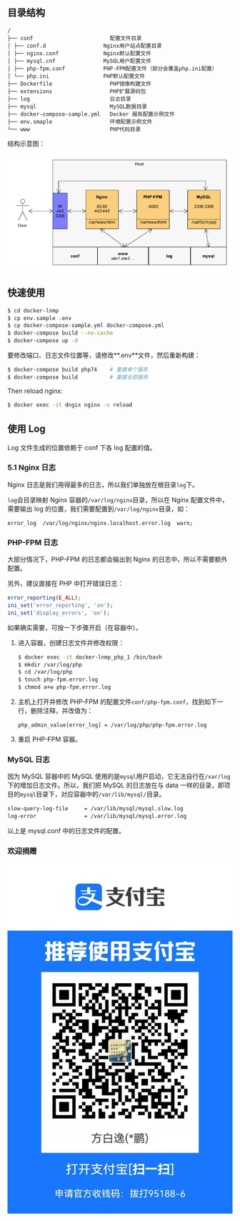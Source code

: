 ## 目录结构

```
/
├── conf                        配置文件目录
│ ├── conf.d                  Nginx用户站点配置目录
│ ├── nginx.conf              Nginx默认配置文件
│ ├── mysql.cnf               MySQL用户配置文件
│ ├── php-fpm.conf            PHP-FPM配置文件（部分会覆盖php.ini配置）
│ └── php.ini                 PHP默认配置文件
├── Dockerfile                  PHP镜像构建文件
├── extensions                  PHP扩展源码包
├── log                         日志目录
├── mysql                       MySQL数据目录
├── docker-compose-sample.yml   Docker 服务配置示例文件
├── env.smaple                  环境配置示例文件
└── www                         PHP代码目录
```

结构示意图：

![Demo Image](./image/dnmp.png)

## 快速使用

```bash
$ cd docker-lnmp
$ cp env.sample .env
$ cp docker-compose-sample.yml docker-compose.yml
$ docker-compose build --no-cache
$ docker-compose up -d
```

要修改端口、日志文件位置等，请修改**.env**文件，然后重新构建：

```bash
$ docker-compose build php74    # 重建单个服务
$ docker-compose build          # 重建全部服务

```

Then reload nginx:

```bash
$ docker exec -it dngix nginx -s reload
```

## 使用 Log

Log 文件生成的位置依赖于 conf 下各 log 配置的值。

### 5.1 Nginx 日志

Nginx 日志是我们用得最多的日志，所以我们单独放在根目录`log`下。

`log`会目录映射 Nginx 容器的`/var/log/nginx`目录，所以在 Nginx 配置文件中，需要输出 log 的位置，我们需要配置到`/var/log/nginx`目录，如：

```
error_log  /var/log/nginx/nginx.localhost.error.log  warn;
```

### PHP-FPM 日志

大部分情况下，PHP-FPM 的日志都会输出到 Nginx 的日志中，所以不需要额外配置。

另外，建议直接在 PHP 中打开错误日志：

```php
error_reporting(E_ALL);
ini_set('error_reporting', 'on');
ini_set('display_errors', 'on');
```

如果确实需要，可按一下步骤开启（在容器中）。

1. 进入容器，创建日志文件并修改权限：
   ```bash
   $ docker exec -it docker-lnmp_php_1 /bin/bash
   $ mkdir /var/log/php
   $ cd /var/log/php
   $ touch php-fpm.error.log
   $ chmod a+w php-fpm.error.log
   ```
2. 主机上打开并修改 PHP-FPM 的配置文件`conf/php-fpm.conf`，找到如下一行，删除注释，并改值为：
   ```
   php_admin_value[error_log] = /var/log/php/php-fpm.error.log
   ```
3. 重启 PHP-FPM 容器。

### MySQL 日志

因为 MySQL 容器中的 MySQL 使用的是`mysql`用户启动，它无法自行在`/var/log`下的增加日志文件。所以，我们把 MySQL 的日志放在与 data 一样的目录，即项目的`mysql`目录下，对应容器中的`/var/lib/mysql/`目录。

```bash
slow-query-log-file     = /var/lib/mysql/mysql.slow.log
log-error               = /var/lib/mysql/mysql.error.log
```

以上是 mysql.conf 中的日志文件的配置。

### 欢迎捐赠

![Demo Image](./image/alipay.jpg)
